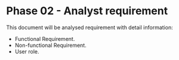 # Phase 02 - Analyst requirement

This document will be analysed requirement with detail information:

* Functional Requirement.
* Non-functional Requirement.
* User role.